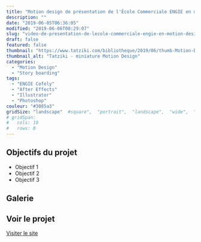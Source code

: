 ```yaml
---
title: "Motion design de présentation de l'École Commerciale ENGIE en motion design"
description: ""
date: "2019-06-05T06:36:05"
modified: "2019-06-06T08:29:07"
slug: "video-de-presentation-de-lecole-commerciale-engie-en-motion-design"
draft: false
featured: false
thumbnail: "https://www.tatziki.com/bibliotheque/2019/06/thumb-Motion-Design-ENGIE-COFELY-Ecole-Commerciale.jpg"
thumbnail_alt: "Tatziki - miniature Motion Design"
categories:
  - "Motion Design"
  - "Story boarding"
tags:
  - "ENGIE Cofely"
  - "After Effects"
  - "Illustrator"
  - "Photoshop"
couleur: "#3085a3"
gridSize: "landscape"  #square",  "portrait",  "landscape",  "wide",  "tall",  "feat",  "mini",
# gridSpan:
#   cols: 10
#   rows: 8 
---
```


## Objectifs du projet

<!-- TODO: Ajouter les objectifs depuis ACF -->
- Objectif 1
- Objectif 2
- Objectif 3

## Galerie

<!-- TODO: Ajouter les images du projet -->

## Voir le projet

[Visiter le site](https://www.tatziki.com/video-de-presentation-de-lecole-commerciale-engie-en-motion-design/)
